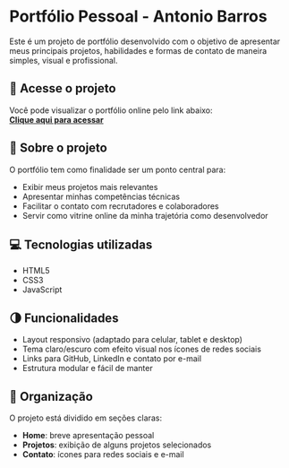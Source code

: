 # Portfólio Pessoal - Antonio Barros

Este é um projeto de portfólio desenvolvido com o objetivo de apresentar meus principais projetos, habilidades e formas de contato de maneira simples, visual e profissional.

## 🔗 Acesse o projeto

Você pode visualizar o portfólio online pelo link abaixo:  
[**Clique aqui para acessar**](https://antonio-bneto.github.io/Portfolio/)

## 🧩 Sobre o projeto

O portfólio tem como finalidade ser um ponto central para:
- Exibir meus projetos mais relevantes
- Apresentar minhas competências técnicas
- Facilitar o contato com recrutadores e colaboradores
- Servir como vitrine online da minha trajetória como desenvolvedor

## 💻 Tecnologias utilizadas

- HTML5
- CSS3
- JavaScript 

## 🌗 Funcionalidades

- Layout responsivo (adaptado para celular, tablet e desktop)
- Tema claro/escuro com efeito visual nos ícones de redes sociais
- Links para GitHub, LinkedIn e contato por e-mail
- Estrutura modular e fácil de manter

## 📁 Organização

O projeto está dividido em seções claras:
- **Home**: breve apresentação pessoal
- **Projetos**: exibição de alguns projetos selecionados
- **Contato**: ícones para redes sociais e e-mail
